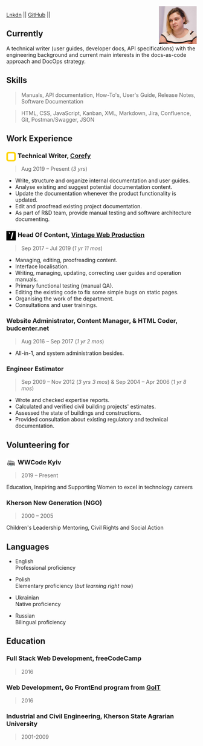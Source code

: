 <img src="images/yuliK_profile.jpg" alt="My Pretty Face.jpg" style="width: 100px; float: right; padding-left: 15px;">

<a href="https://www.linkedin.com/in/yulios/">Lnkdn</a> || <a href="https://github.com/YuliyaLios">GitHub</a> || <script language="JavaScript">user = 'yuli.kuznietsova';site = 'gmail.com';document.write('Email me: ');document.write('<a href=\"mailto:' + user + '@' + site + '\">');document.write(user + '@' + site + '</a>');</script>

## Currently

A technical writer (user guides, developer docs, API specifications) with the engineering background and current main interests in the docs-as-code approach and DocOps strategy.

## Skills

> Manuals, API documentation, How-To's, User's Guide, Release Notes, Software Documentation

> HTML, CSS, JavaScript, Kanban, XML, Markdown, Jira, Confluence, Git, Postman/Swagger, JSON

## Work Experience

### <img src="images/corefy_alternative_mark.svg" alt="Corefy logo" style="width: 25px; float: left; padding-right: 5px;"> Technical Writer, <a href="https://corefy.com/">Corefy</a>

> Aug 2019 – Present (*3 yrs*)

* Write, structure and organize internal documentation and user guides.
* Analyse existing and suggest potential documentation content.
* Update the documentation whenever the product functionality is updated.
* Edit and proofread existing project documentation.
* As part of R&D team, provide manual testing and software architecture documenting.

### <img src="images/vintage-32x32.png" alt="Vintage logo" style="width: 25px; float: left; padding-right: 5px;"> Head Of Content, <a href="http://vintage.agency/">Vintage Web Production</a>

> Sep 2017 – Jul 2019 (*1 yr 11 mos*)

* Managing, editing, proofreading content.
* Interface localisation.
* Writing, managing, updating, correcting user guides and operation manuals.
* Primary functional testing (manual QA).
* Editing the existing code to fix some simple bugs on static pages.
* Organising the work of the department.
* Consultations and user trainings.

### Website Administrator, Content Manager, & HTML Coder, budcenter.net

> Aug 2016 – Sep 2017 (*1 yr 2 mos*)

* All-in-1, and system administration besides.

### Engineer Estimator

> Sep 2009 – Nov 2012 (*3 yrs 3 mos*) & Sep 2004 – Apr 2006 (*1 yr 8 mos*)

* Wrote and checked expertise reports.
* Calculated and verified civil building projects' estimates.
* Assessed the state of buildings and constructions.
* Provided consultation about existing regulatory and technical documentation.

## Volunteering for

### <img src="images/WWCKyiv.jpg" alt="WWCode logo" style="width: 25px; float: left; padding-right: 5px;"> WWCode Kyiv

> 2019 – Present

Education, Inspiring and Supporting Women to excel in technology careers

### Kherson New Generation (NGO)

> 2000 – 2005

Children's Leadership Mentoring, Civil Rights and Social Action

## Languages

* English</br>
Professional proficiency

* Polish</br>
Elementary proficiency (*but learning right now*)

* Ukrainian</br>
Native proficiency

* Russian</br>
Bilingual proficiency

## Education

### Full Stack Web Development, freeCodeCamp

> 2016

### Web Development, Go FrontEnd program from <a href="https://goit.ua/">GoIT</a>

> 2016

### Industrial and Civil Engineering, Kherson State Agrarian University

> 2001-2009
